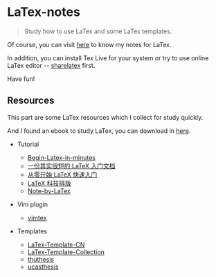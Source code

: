 # LaTex-notes

> Study how to use LaTex and some LaTex templates.

Of course, you can visit [here]() to know my notes for LaTex.

In addition, you can install Tex Live for your system or try to use online LaTex editor -- [sharelatex](https://www.sharelatex.com/) first.

Have fun!


## Resources

This part are some LaTex resources which I collect for study quickly.

And I found an ebook to study LaTex, you can download in [here](https://github.com/i0Ek3/BLANK/blob/master/tech-books/LaTeX%E5%85%A5%E9%97%A8.pdf).

- Tutorial
    - [Begin-Latex-in-minutes](https://github.com/luongvo209/Begin-Latex-in-minutes)
    - [一份其实很短的 LaTeX 入门文档](https://liam.page/2014/09/08/latex-introduction/)
    - [从零开始 LaTeX 快速入门](http://liuchengxu.org/blog-cn/posts/quick-latex/)
    - [LaTeX 科技排版](http://math.ecnu.edu.cn/~latex/)
    - [Note-by-LaTex](https://github.com/wklchris/Note-by-LaTeX)

- Vim plugin
    - [vimtex](https://github.com/lervag/vimtex)

- Templates
    - [LaTex-Template-CN](https://github.com/DeathKing/LaTeX-Template-Cn)
    - [LaTex-Template-Collection](https://github.com/cmichi/latex-template-collection)
    - [thuthesis](https://github.com/xueruini/thuthesis)
    - [ucasthesis](https://github.com/mohuangrui/ucasthesis)





